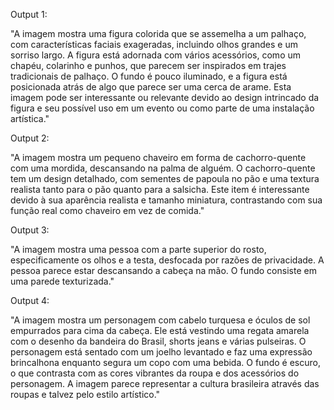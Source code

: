 Output 1:

"A imagem mostra uma figura colorida que se assemelha a um palhaço, com características faciais exageradas,
incluindo olhos grandes e um sorriso largo. A figura está adornada com vários acessórios, como um chapéu, 
colarinho e punhos, que parecem ser inspirados em trajes tradicionais de palhaço. O fundo é pouco iluminado,
e a figura está posicionada atrás de algo que parece ser uma cerca de arame. Esta imagem pode ser interessante
ou relevante devido ao design intrincado da figura e seu possível uso em um evento ou como parte de uma
instalação artística."

Output 2:

"A imagem mostra um pequeno chaveiro em forma de cachorro-quente com uma mordida, descansando na palma de alguém. O cachorro-quente tem um design detalhado,
com sementes de papoula no pão e uma textura realista tanto para o pão quanto para a salsicha. Este item é interessante devido à sua aparência realista e tamanho miniatura,
contrastando com sua função real como chaveiro em vez de comida."

Output 3:

"A imagem mostra uma pessoa com a parte superior do rosto, especificamente os olhos e a testa, desfocada por razões de privacidade.
A pessoa parece estar descansando a cabeça na mão. O fundo consiste em uma parede texturizada."

Output 4: 

"A imagem mostra um personagem com cabelo turquesa e óculos de sol empurrados para cima da cabeça.
Ele está vestindo uma regata amarela com o desenho da bandeira do Brasil, shorts jeans e várias pulseiras.
O personagem está sentado com um joelho levantado e faz uma expressão brincalhona enquanto segura um copo com uma bebida.
O fundo é escuro, o que contrasta com as cores vibrantes da roupa e dos acessórios do personagem.
A imagem parece representar a cultura brasileira através das roupas e talvez pelo estilo artístico."
